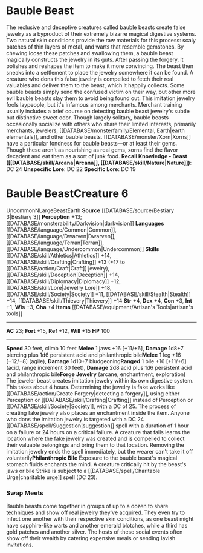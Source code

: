 ﻿---
ac: '23'
alignment: N
all_resistance: null
burrow_speed: null
charisma: '+4'
climb_speed: '10'
constitution: '+3'
creature_ability:
- Forge Jewelry
- Philanthropic Bile
creature_family: null
description: "The reclusive and deceptive creatures called bauble beasts create false\
  \ jewelry as a byproduct of their extremely bizarre magical digestive systems. Two\
  \ natural skin conditions provide the raw materials for this process: scaly patches\
  \ of thin layers of metal, and warts that resemble gemstones. By chewing loose these\
  \ patches and swallowing them, a bauble beast magically constructs the jewelry in\
  \ its guts. After passing the forgery, it polishes and reshapes the item to make\
  \ it more convincing. The beast then sneaks into a settlement to place the jewelry\
  \ somewhere it can be found. A creature who dons this false jewelry is compelled\
  \ to fetch their real valuables and deliver them to the beast, which it happily\
  \ collects. Some bauble beasts simply send the confused victim on their way, but\
  \ other more evil bauble beasts slay them to avoid being found out.<br/><br/> This\
  \ imitation jewelry fools laypeople, but it's infamous among merchants. Merchant\
  \ training usually includes a brief course on detecting bauble beast jewelry's subtle\
  \ but distinctive sweet odor.<br/><br/> Though largely solitary, bauble beasts occasionally\
  \ socialize with others who share their limited interests, primarily merchants,\
  \ jewelers, [[DATABASE/monsterfamily/Elemental, Earth|earth elementals]] , and other\
  \ bauble beasts. [[DATABASE/monster/Xorn|Xorns]] have a particular fondness for\
  \ bauble beasts\u2014or at least their gems. Though these aren't as nourishing as\
  \ real gems, xorns find the flavor decadent and eat them as a sort of junk food.<br/><br/><b><u>Recall\
  \ Knowledge - Beast</u> ( [[DATABASE/skill/Arcana|Arcana]] , [[DATABASE/skill/Nature|Nature]]\
  \ )</b>: DC 24<br/><b><u>Unspecific Lore</u></b>: DC 22<br/><b><u>Specific Lore</u></b>:\
  \ DC 19"
dexterity: '+4'
element: Earth
fly_speed: null
fortitude: '+15'
hardness: null
hp: '100'
id: '1075'
immunity: null
intelligence: '+1'
land_speed: '30'
language:
- '[[DATABASE/language/Common|Common]]'
- '[[DATABASE/language/Dwarven|Dwarven]]'
- '[[DATABASE/language/Terran|Terran]]'
- '[[DATABASE/language/Undercommon|Undercommon]]'
level: '6'
max_speed: '30'
name: Bauble Beast
perception: '+13'
rarity: Uncommon
reflex: '+12'
resistance: null
rus_type_level: null
school: null
sense:
- '[[DATABASE/monsterability/Darkvision|darkvision]]'
size: Large
skill:
- '[[DATABASE/skill/Athletics|Athletics]] +14'
- '[[DATABASE/skill/Crafting|Crafting]] +13'
- '[[DATABASE/skill/Deception|Deception]] +14'
- '[[DATABASE/skill/Diplomacy|Diplomacy]] +12'
- '[[DATABASE/skill/Lore|Jewelry Lore]] +18'
- '[[DATABASE/skill/Society|Society]] +11'
- '[[DATABASE/skill/Stealth|Stealth]] +14'
- '[[DATABASE/skill/Thievery|Thievery]] +14'
source: '[[DATABASE/source/Bestiary 3|Bestiary 3]]'
speed:
- 30 feet
- climb 10 feet
spell: null
strength: '+4'
strength_req: '4'
strongest_save:
- Fortitude
- Will
swim_speed: null
trait:
- '[[DATABASE/trait/Beast|Beast]]'
- '[[DATABASE/trait/Earth|Earth]]'
- '[[DATABASE/trait/Uncommon|Uncommon]]'
type: Creature
vision: Darkvision
weakest_save:
- Reflex
weakness: null
will: '+15'
wisdom: '+3'

---
# Bauble Beast

The reclusive and deceptive creatures called bauble beasts create false jewelry as a byproduct of their extremely bizarre magical digestive systems. Two natural skin conditions provide the raw materials for this process: scaly patches of thin layers of metal, and warts that resemble gemstones. By chewing loose these patches and swallowing them, a bauble beast magically constructs the jewelry in its guts. After passing the forgery, it polishes and reshapes the item to make it more convincing. The beast then sneaks into a settlement to place the jewelry somewhere it can be found. A creature who dons this false jewelry is compelled to fetch their real valuables and deliver them to the beast, which it happily collects. Some bauble beasts simply send the confused victim on their way, but other more evil bauble beasts slay them to avoid being found out.
 This imitation jewelry fools laypeople, but it's infamous among merchants. Merchant training usually includes a brief course on detecting bauble beast jewelry's subtle but distinctive sweet odor.
 Though largely solitary, bauble beasts occasionally socialize with others who share their limited interests, primarily merchants, jewelers, [[DATABASE/monsterfamily/Elemental, Earth|earth elementals]], and other bauble beasts. [[DATABASE/monster/Xorn|Xorns]] have a particular fondness for bauble beasts—or at least their gems. Though these aren't as nourishing as real gems, xorns find the flavor decadent and eat them as a sort of junk food.
**Recall Knowledge - Beast ([[DATABASE/skill/Arcana|Arcana]], [[DATABASE/skill/Nature|Nature]])**: DC 24
**Unspecific Lore**: DC 22
**Specific Lore**: DC 19

# Bauble Beast<span class="item-type">Creature 6</span>

<span class="trait-uncommon item-trait">Uncommon</span><span class="trait-alignment item-trait">N</span><span class="trait-size item-trait">Large</span><span class="item-trait">Beast</span><span class="item-trait">Earth</span>
**Source** [[DATABASE/source/Bestiary 3|Bestiary 3]]
**Perception** +13; [[DATABASE/monsterability/Darkvision|darkvision]]
**Languages** [[DATABASE/language/Common|Common]], [[DATABASE/language/Dwarven|Dwarven]], [[DATABASE/language/Terran|Terran]], [[DATABASE/language/Undercommon|Undercommon]]
**Skills** [[DATABASE/skill/Athletics|Athletics]] +14, [[DATABASE/skill/Crafting|Crafting]] +13 (+17 to [[DATABASE/action/Craft|Craft]] jewelry), [[DATABASE/skill/Deception|Deception]] +14, [[DATABASE/skill/Diplomacy|Diplomacy]] +12, [[DATABASE/skill/Lore|Jewelry Lore]] +18, [[DATABASE/skill/Society|Society]] +11, [[DATABASE/skill/Stealth|Stealth]] +14, [[DATABASE/skill/Thievery|Thievery]] +14
**Str** +4, **Dex** +4, **Con** +3, **Int** +1, **Wis** +3, **Cha** +4
**Items** [[DATABASE/equipment/Artisan's Tools|artisan's tools]]

---
**AC** 23; **Fort** +15, **Ref** +12, **Will** +15
**HP** 100

---
**Speed** 30 feet, climb 10 feet
<span class="in-box-ability">**Melee** <span class="action-icon">1</span> jaws +16 [+11/+6], **Damage** 1d8+7 piercing plus 1d6 persistent acid and philanthropic bile</span><span class="in-box-ability">**Melee** <span class="action-icon">1</span> leg +16 [+12/+8] (agile), **Damage** 1d10+7 bludgeoning</span><span class="in-box-ability">**Ranged** <span class="action-icon">1</span> bile +16 [+11/+6] (acid, range increment 30 feet), **Damage** 2d8 acid plus 1d6 persistent acid and philanthropic bile</span><span class="in-box-ability">**Forge Jewelry** (arcane, enchantment, exploration) The jeweler beast creates imitation jewelry within its own digestive system. This takes about 4 hours. Determining the jewelry is fake works like [[DATABASE/action/Create Forgery|detecting a forgery]], using either Perception or [[DATABASE/skill/Crafting|Crafting]] instead of Perception or [[DATABASE/skill/Society|Society]], with a DC of 25.
 The process of creating fake jewelry also places an enchantment inside the item. Anyone who dons the imitation jewelry is targeted with a DC 24 [[DATABASE/spell/Suggestion|suggestion]] spell with a duration of 1 hour on a failure or 24 hours on a critical failure. A creature that fails learns the location where the fake jewelry was created and is compelled to collect their valuable belongings and bring them to that location. Removing the imitation jewelry ends the spell immediately, but the wearer can't take it off voluntarily</span><span class="in-box-ability">**Philanthropic Bile** Exposure to the bauble beast's magical stomach fluids enchants the mind. A creature critically hit by the beast's jaws or bile Strike is subject to a [[DATABASE/spell/Charitable Urge|charitable urge]] spell (DC 23).</span>

###  Swap Meets

Bauble beasts come together in groups of up to a dozen to share techniques and show off real jewelry they've acquired. They even try to infect one another with their respective skin conditions, as one beast might have sapphire-like warts and another emerald blotches, while a third has gold patches and another silver. The hosts of these social events often show off their wealth by catering expensive meals or sending lavish invitations.